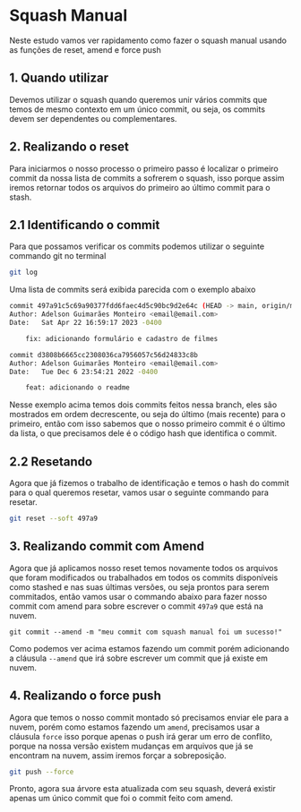 # Squash Manual
Neste estudo vamos ver rapidamento como fazer o squash manual usando as funções de reset, amend e force push

## 1. Quando utilizar
Devemos utilizar o squash quando queremos unir vários commits que temos de mesmo contexto em um único commit, ou seja, os commits devem ser dependentes ou complementares.

## 2. Realizando o reset
Para iniciarmos o nosso processo o primeiro passo é localizar o primeiro commit da nossa lista de commits a sofrerem o squash, isso porque assim iremos retornar todos os arquivos do primeiro ao último commit para o stash.

## 2.1 Identificando o commit
Para que possamos verificar os commits podemos utilizar o seguinte commando git no terminal
```sh
git log
```
Uma lista de commits será exibida parecida com o exemplo abaixo

```sh
commit 497a91c5c69a90377fdd6faec4d5c90bc9d2e64c (HEAD -> main, origin/main, origin/HEAD)
Author: Adelson Guimarães Monteiro <email@email.com>
Date:   Sat Apr 22 16:59:17 2023 -0400

    fix: adicionando formulário e cadastro de filmes

commit d3808b6665cc2308036ca7956057c56d24833c8b
Author: Adelson Guimarães Monteiro <email@email.com>
Date:   Tue Dec 6 23:54:21 2022 -0400

    feat: adicionando o readme
```
Nesse exemplo acima temos dois commits feitos nessa branch, eles são mostrados em ordem decrescente, ou seja do último (mais recente) para o primeiro, então com isso sabemos que o nosso primeiro commit é o último da lista, o que precisamos dele é o código hash que identifica o commit.

## 2.2 Resetando
Agora que já fizemos o trabalho de identificação e temos o hash do commit para o qual queremos resetar, vamos usar o seguinte commando para resetar.

```sh
git reset --soft 497a9
```
## 3. Realizando commit com Amend
Agora que já aplicamos nosso reset temos novamente todos os arquivos que foram modificados ou trabalhados em todos os commits disponíveis como stashed e nas suas últimas versões, ou seja prontos para serem commitados, então vamos usar o commando abaixo para fazer nosso commit com amend para sobre escrever o commit `497a9` que está na nuvem.

```
git commit --amend -m "meu commit com squash manual foi um sucesso!"
```
Como podemos ver acima estamos fazendo um commit porém adicionando a cláusula `--amend` que irá sobre escrever um commit que já existe em nuvem.

## 4. Realizando o force push
Agora que temos o nosso commit montado só precisamos enviar ele para a nuvem, porém como estamos fazendo um `amend`, precisamos usar a cláusula `force` isso porque apenas o push irá gerar um erro de conflito, porque na nossa versão existem mudanças em arquivos que já se encontram na nuvem, assim iremos forçar a sobreposição.

```sh
git push --force
```
Pronto, agora sua árvore esta atualizada com seu squash, deverá existir apenas um único commit que foi o commit feito com amend.